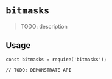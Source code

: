 # `bitmasks`

> TODO: description

## Usage

```
const bitmasks = require('bitmasks');

// TODO: DEMONSTRATE API
```
